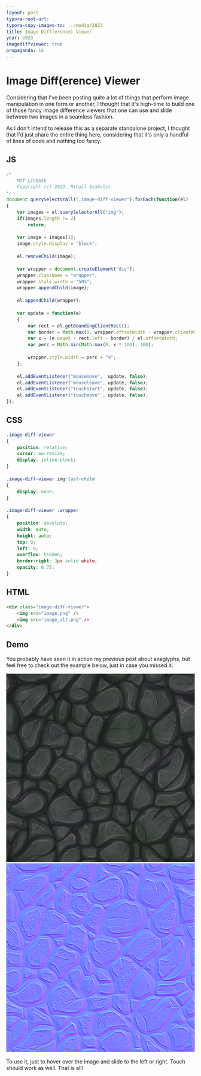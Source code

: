 ```yaml
---
layout: post
typora-root-url: ..
typora-copy-images-to: ../media/2023
title: Image Diff(erence) Viewer
year: 2023
imagediffviewer: true
propaganda: 14
---
```


Image Diff(erence) Viewer
=========================

Considering that I've been posting quite a lot of things that perform image manipulation in one form or another, I thought that it's high-time to build one of those fancy image difference viewers that one can use and slide between two images in a seamless fashion.

As I don't intend to release this as a separate standalone project, I thought that I'd just share the entire thing here, considering that it's only a handful of lines of code and nothing too fancy.

## JS

```js
/*
	MIT LICENSE
	Copyright (c) 2023, Mihail Szabolcs
*/
document.querySelectorAll(".image-diff-viewer").forEach(function(el)
{
	var images = el.querySelectorAll("img");
	if(images.length != 2)
		return;

	var image = images[1];
	image.style.display = "block";

	el.removeChild(image);

	var wrapper = document.createElement("div");
	wrapper.className = "wrapper";
	wrapper.style.width = "50%";
	wrapper.appendChild(image);

	el.appendChild(wrapper);

	var update = function(e)
	{
		var rect = el.getBoundingClientRect();
		var border = Math.max(0, wrapper.offsetWidth - wrapper.clientWidth);
		var x = (e.pageX - rect.left - border) / el.offsetWidth;
		var perc = Math.min(Math.max(0, x * 100), 100);

		wrapper.style.width = perc + "%";
	};

	el.addEventListener("mousemove",  update, false);
    el.addEventListener("mouseleave", update, false);
	el.addEventListener("touchstart", update, false);
	el.addEventListener("touchmove" , update, false);
});
```

## CSS

```css
.image-diff-viewer
{
	position: relative;
	cursor: ew-resize;
	display: inline-block;
}

.image-diff-viewer img:last-child
{
	display: none;
}

.image-diff-viewer .wrapper
{
	position: absolute;
	width: auto;
	height: auto;
	top: 0;
	left: 0;
	overflow: hidden;
	border-right: 3px solid white;
	opacity: 0.75;
}
```

## HTML

```html
<div class="image-diff-viewer">
    <img src="image.png" />
    <img src="image_alt.png" />
</div>
```

## Demo

You probably have seen it in action my previous post about anaglyphs, but feel free to check out the  example below, just in case you missed it.

<div class="image-diff-viewer">
<img src="/media/2023/StoneFloorTexture_0.png" />
<img src="/media/2023/output-final.png" />
</div>

To use it, just to hover over the image and slide to the left or right. Touch should work as well. That is all!
